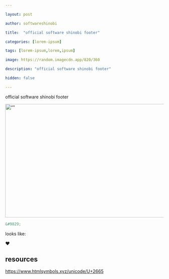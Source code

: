 ```yaml
---

layout: post

author: softwareshinobi

title:  "official software shinobi footer"

categories: [lorem-ipsum]

tags: [lorem-ipsum,lorem,ipsum]

image: https://random.imagecdn.app/820/360

description: "official software shinobi footer"

hidden: false

---
```


official software shinobi footer

<img src="https://random.imagecdn.app/820/360" alt= “” width="820" height="360">

```html
&#9829;
```

looks like:

<div class="showcase">

&#9829;

</div>

## resources

https://www.htmlsymbols.xyz/unicode/U+2665
